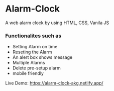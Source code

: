 # Alarm-Clock
A web alarm clock by using HTML, CSS, Vanila JS

### Functionalites such as
- Setting Alarm on time
- Reseting the Alarm
- An alert box shows message
- Multiple Alarms
- Delete pre-setup alarm
- mobile friendly


Live Demo: 
https://alarm-clock-akg.netlify.app/
